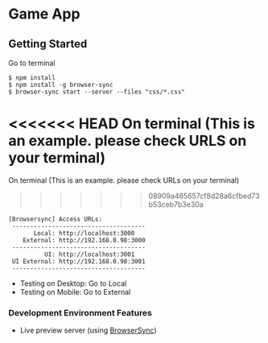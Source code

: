 # Game App

## Getting Started

Go to terminal

```
$ npm install
$ npm install -g browser-sync
$ browser-sync start --server --files "css/*.css"
```

<<<<<<< HEAD
On terminal (This is an example. please check URLS on your terminal)
=======
On terminal (This is an example. please check URLs on your terminal)
>>>>>>> 08909a465657cf8d28a6cfbed73b53ceb7b3e30a

```
[Browsersync] Access URLs:
 -------------------------------------
       Local: http://localhost:3000
    External: http://192.168.0.98:3000
 -------------------------------------
          UI: http://localhost:3001
 UI External: http://192.168.0.98:3001
 -------------------------------------
```

* Testing on Desktop: Go to Local
* Testing on Mobile: Go to External

### Development Environment Features

* Live preview server (using [BrowserSync](http://www.browsersync.io/))
